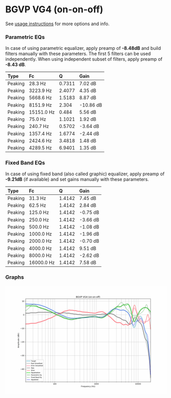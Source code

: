 # BGVP VG4 (on-on-off)
See [usage instructions](https://github.com/jaakkopasanen/AutoEq#usage) for more options and info.

### Parametric EQs
In case of using parametric equalizer, apply preamp of **-8.48dB** and build filters manually
with these parameters. The first 5 filters can be used independently.
When using independent subset of filters, apply preamp of **-8.43 dB**.

| Type    | Fc         |      Q | Gain      |
|:--------|:-----------|:-------|:----------|
| Peaking | 28.3 Hz    | 0.7311 | 7.02 dB   |
| Peaking | 3223.9 Hz  | 2.4077 | 4.35 dB   |
| Peaking | 5668.6 Hz  | 1.5183 | 8.87 dB   |
| Peaking | 8151.9 Hz  | 2.304  | -10.86 dB |
| Peaking | 15151.0 Hz | 0.484  | 5.56 dB   |
| Peaking | 75.0 Hz    | 1.1021 | 1.92 dB   |
| Peaking | 240.7 Hz   | 0.5702 | -3.64 dB  |
| Peaking | 1357.4 Hz  | 1.6774 | -2.44 dB  |
| Peaking | 2424.6 Hz  | 3.4818 | 1.48 dB   |
| Peaking | 4289.5 Hz  | 6.9401 | 1.35 dB   |

### Fixed Band EQs
In case of using fixed band (also called graphic) equalizer, apply preamp of **-9.21dB**
(if available) and set gains manually with these parameters.

| Type    | Fc         |      Q | Gain     |
|:--------|:-----------|:-------|:---------|
| Peaking | 31.3 Hz    | 1.4142 | 7.45 dB  |
| Peaking | 62.5 Hz    | 1.4142 | 2.84 dB  |
| Peaking | 125.0 Hz   | 1.4142 | -0.75 dB |
| Peaking | 250.0 Hz   | 1.4142 | -3.66 dB |
| Peaking | 500.0 Hz   | 1.4142 | -1.08 dB |
| Peaking | 1000.0 Hz  | 1.4142 | -1.96 dB |
| Peaking | 2000.0 Hz  | 1.4142 | -0.70 dB |
| Peaking | 4000.0 Hz  | 1.4142 | 9.51 dB  |
| Peaking | 8000.0 Hz  | 1.4142 | -2.62 dB |
| Peaking | 16000.0 Hz | 1.4142 | 7.58 dB  |

### Graphs
![](./BGVP%20VG4%20(on-on-off).png)